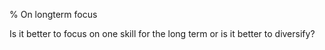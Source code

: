 % On longterm focus

Is it better to focus on one skill for the long term or is it better to diversify?
